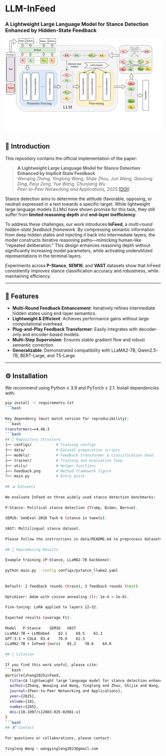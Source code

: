 # LLM-InFeed  
### A Lightweight Large Language Model for Stance Detection Enhanced by Hidden-State Feedback  

![Framework of InFeed](./Feedback.png "Framework")

## 📖 Introduction  
This repository contains the official implementation of the paper:  

> **A Lightweight Large Language Model for Stance Detection Enhanced by Implicit State Feedback**  
> *Wenqing Zhang, Yinglong Wang, Shijie Zhou, Jun Wang, Qiaolong Ding, Peiyi Zeng, Yue Wang, Chunjiang Wu*  
> *Peer-to-Peer Networking and Applications, 2025* [[DOI]](https://doi.org/10.1007/s12083-025-02081-x)  

Stance detection aims to determine the attitude (favorable, opposing, or neutral) expressed in a text towards a specific target. While lightweight large language models (LLMs) have shown promise for this task, they still suffer from **limited reasoning depth** and **end-layer inefficiency**.  

To address these challenges, our work introduces **InFeed**, a *multi-round hidden-state feedback framework*. By compressing semantic information from deep hidden states and injecting it back into intermediate layers, the model constructs iterative reasoning paths—mimicking human-like "repeated deliberation." This design enhances reasoning depth without significantly increasing model parameters, while activating underutilized representations in the terminal layers.  

Experiments across **P-Stance**, **SEM16**, and **VAST** datasets show that InFeed consistently improves stance classification accuracy and robustness, while maintaining efficiency.  

---

## 🚀 Features  
- **Multi-Round Feedback Enhancement**: Iteratively refines intermediate hidden states using end-layer semantics.  
- **Lightweight & Efficient**: Achieves performance gains without large computational overhead.  
- **Plug-and-Play Feedback Transformer**: Easily integrates with decoder-only and encoder-based models.  
- **Multi-Step Supervision**: Ensures stable gradient flow and robust semantic correction.  
- **Generalizable**: Demonstrated compatibility with LLaMA2-7B, Qwen2.5-7B, BERT-Large, and T5-Large.  

---

## ⚙️ Installation  

We recommend using Python ≥ 3.9 and PyTorch ≥ 2.1. Install dependencies with:  

```bash
pip install -r requirements.txt
```bash

Key dependency (must match version for reproducibility):
```bash
transformers==4.46.3
```bash
## 📂 Repository Structure
├── configs/           # Training configs
├── data/              # Dataset preparation scripts
├── models/            # Feedback transformer & classification head
├── trainer/           # Training and evaluation loop
├── utils/             # Helper functions
├── Feedback.png       # Method framework figure
└── main.py            # Entry point

## 📊 Datasets

We evaluate InFeed on three widely used stance detection benchmarks:

P-Stance: Political stance detection (Trump, Biden, Bernie).

SEM16: SemEval-2016 Task 6 (stance in tweets).

VAST: Multilingual stance dataset.

Please follow the instructions in data/README.md to preprocess datasets.

## 🧪 Reproducing Results

Example training (P-Stance, LLaMA2-7B backbone):

python main.py --config configs/pstance_llama2.yaml


Default: 2 feedback rounds (train), 3 feedback rounds (test).

Optimizer: Adam with cosine annealing (lr: 1e-4 → 1e-6).

Fine-tuning: LoRA applied to layers 22–32.

Expected results (average F1):

Model	P-Stance	SEM16	VAST
LLaMA2-7B + LLMEmbed	82.1	68.5	61.2
GPT-3.5 + COLA	83.4	70.9	62.3
LLaMA2-7B + InFeed (ours)	85.2	70.6	64.0

## 📌 Citation

If you find this work useful, please cite:
```bash
@article{zhang2025infeed,
  title={A lightweight large language model for stance detection enhanced by implicit state feedback},
  author={Zhang, Wenqing and Wang, Yinglong and Zhou, Shijie and Wang, Jun and Ding, Qiaolong and Zeng, Peiyi and Wang, Yue and Wu, Chunjiang},
  journal={Peer-to-Peer Networking and Applications},
  year={2025},
  volume={18},
  number={285},
  doi={10.1007/s12083-025-02081-x}
}
```bash
## 📬 Contact

For questions or collaborations, please contact:

Yinglong Wang – wangyinglong2023@gmail.com
